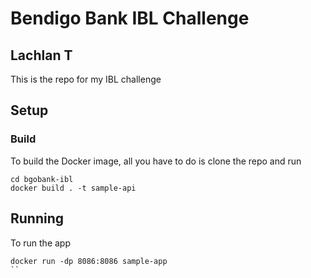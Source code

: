 # Bendigo Bank IBL Challenge

## Lachlan T

This is the repo for my IBL challenge

## Setup

### Build

To build the Docker image, all you have to do is clone the repo and run
```
cd bgobank-ibl
docker build . -t sample-api
```

## Running

To run the app
```
docker run -dp 8086:8086 sample-app
``
